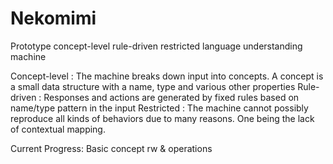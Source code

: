 Nekomimi
========

Prototype concept-level rule-driven restricted language understanding machine

Concept-level : The machine breaks down input into concepts. A concept is a small data structure with a name, type and various other properties
Rule-driven : Responses and actions are generated by fixed rules based on name/type pattern in the input
Restricted : The machine cannot possibly reproduce all kinds of behaviors due to many reasons. One being the lack of contextual mapping.

Current Progress:
Basic concept rw & operations
